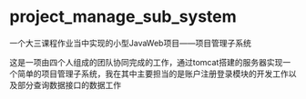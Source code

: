# project_manage_sub_system
一个大三课程作业当中实现的小型JavaWeb项目——项目管理子系统

这是一项由四个人组成的团队协同完成的工作，通过tomcat搭建的服务器实现一个简单的项目管理子系统，我在其中主要担当的是账户注册登录模块的开发工作以及部分查询数据接口的数据工作